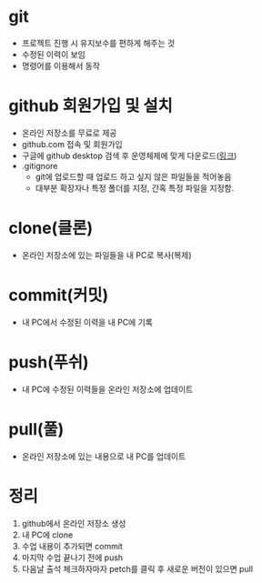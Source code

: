 # git

* 프로젝트 진행 시 유지보수를 편하게 해주는 것
* 수정된 이력이 보임
* 명령어를 이용해서 동작



# github 회원가입 및 설치

* 온라인 저장소를 무료로 제공
* github.com 접속 및 회원가입
* 구글에 github desktop 검색 후 운영체제에 맞게 다운로드([링크](https://desktop.github.com/))
* .gitignore
  * git에 업로드할 때 업로드 하고 싶지 않은 파일들을 적어놓음
  * 대부분 확장자나 특정 폴더를 지정, 간혹 특정 파일을 지정함.



# clone(클론)

* 온라인 저장소에 있는 파일들을 내 PC로 복사(복제)



# commit(커밋)

* 내 PC에서 수정된 이력을 내 PC에 기록



# push(푸쉬)

* 내 PC에 수정된 이력들을 온라인 저장소에 업데이트



# pull(풀)

* 온라인 저장소에 있는 내용으로 내 PC를 업데이트





# 정리

1. github에서 온라인 저장소 생성
2. 내 PC에 clone
3. 수업 내용이 추가되면 commit
4. 마지막 수업 끝나기 전에 push
5. 다음날 출석 체크하자마자 petch를 클릭 후 새로운 버전이 있으면 pull













